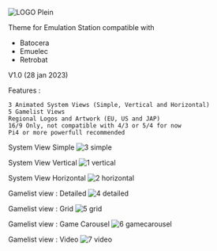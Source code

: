 ![LOGO Plein](https://user-images.githubusercontent.com/105559045/215272191-c9416119-ffc7-48ff-b1f2-17daff4977ff.png)


Theme for Emulation Station compatible with
- Batocera
- Emuelec
- Retrobat

V1.0 (28 jan 2023)

Features :

    3 Animated System Views (Simple, Vertical and Horizontal)
    5 Gamelist Views
    Regional Logos and Artwork (EU, US and JAP)
    16/9 Only, not compatible with 4/3 or 5/4 for now
    Pi4 or more powerfull recommended

System View Simple
![3 simple](https://user-images.githubusercontent.com/105559045/215271920-06a791a9-b92d-4968-a4ca-b3e8d4dcebf4.png)

System View Vertical
![1 vertical](https://user-images.githubusercontent.com/105559045/215271909-bde6a89f-ee0d-43ce-8e22-8de47700a031.png)

System View Horizontal
![2 horizontal](https://user-images.githubusercontent.com/105559045/215271483-93a6c470-843a-4606-ab0f-79274b7334cb.png)


Gamelist view : Detailed
![4 detailed](https://user-images.githubusercontent.com/105559045/215271537-8cc97dc3-4adb-47b5-ad2e-79bd1e833a65.png)

Gamelist view : Grid
![5 grid](https://user-images.githubusercontent.com/105559045/215271551-063b884a-95f7-4594-944e-8b10e02fe23b.png)

Gamelist view : Game Carousel
![6 gamecarousel](https://user-images.githubusercontent.com/105559045/215271568-f9cc0739-25a5-4d71-b7b2-bb26411475c9.png)

Gamelist view : Video 
![7 video](https://user-images.githubusercontent.com/105559045/215271576-336ea719-7a8e-4ac8-8597-39500ef27680.png)
